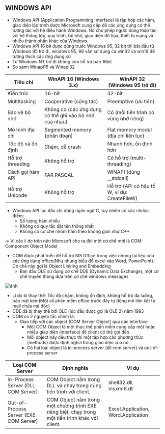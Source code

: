 ## WINDOWS API

* Windows API (Application Programming Interface) là tập hợp các hàm, giao diện lập trình được Microsoft cung cấp để các ứng dụng có thể tương tác với hệ điều hành Windows. Nó cho phép người dùng thao tác với hệ thống tệp, quy trình, bộ nhớ, giao diện đồ họa, thiết bị mạng và nhiều thành phần khác của Windows.
* Windows API 16 bit được dùng trước Windows 95, 32 bit thì bắt đầu từ Windows 95 trở đi, windows 95, 98 vẫn sử dụng cả win32 và win16 để tương thích các ứng dụng cũ
* Từ Windows NT trở đi không còn hỗ trợ bản 16bit
* So sánh Winapi16 và Winapi32

|Tiêu chí	|WinAPI 16 (Windows 3.x)	|WinAPI 32 (Windows 95 trở đi)|
|---|---|---|
|Kiến trúc	|16-bit	|32-bit|
|Multitasking	|Cooperative (cộng tác)	|Preemptive (ưu tiên)|
|Bảo vệ bộ nhớ	|Không có (các ứng dụng có thể ghi vào bộ nhớ của nhau)	|Có (mỗi tiến trình có vùng nhớ riêng)|
|Mô hình địa chỉ	|Segmented memory (phân đoạn)	|Flat memory model (địa chỉ liên tục)|
|Tốc độ và ổn định	|Chậm, dễ crash	|Nhanh hơn, ổn định hơn|
|Hỗ trợ threading	|Không hỗ trợ	|Có hỗ trợ (multi-threading)|
|Cách gọi hàm API	|FAR PASCAL	|WINAPI (dùng __stdcall)|
|Hỗ trợ Unicode	|Không hỗ trợ	|Hỗ trợ (API có hậu tố W, ví dụ: CreateFileW)|

* Windows API lúc đầu chỉ dùng ngôn ngữ C, tuy nhiên có các nhược điểm:
  * Số lượng hàm nhiều
  * Không có quy tắc đặt tên thống nhất
  * Không có cơ chế nhóm hàm theo không gian như C++

-> Vì các lí do trên nên Microsoft cho ra đời một cơ chế mới là COM: Component Object Model

* COM được phát triển để hỗ trợ MS Office trong việc nhúng tài liệu của các ứng dụng office(Như nhúng biểu đồ excel vào Word, PowerPoint). Cơ chế này gọi là Object Linking and Embedding
  * Ban đầu OLE sử dụng cơ chế DDE (Dynamic Data Exchange), một cơ chế truyền thông dựa trên cơ chế windows messages

![ảnh](https://github.com/user-attachments/assets/04efe178-abb5-49ea-9f0c-fe18b6eb624d)

  * Lí do bị thay thế: Tốc độ chậm, không ổn định, không hỗ trợ đa luồng, bảo mật kém(Một số phần mềm office trước đây tự động mở liên kết từ mail chứa mã độc)
  * DDE đã bị thay thế bởi OLE (lúc đầu được gọi là OLE 2) năm 1993
  * COM có 2 nguyên tắc chính là:
    * Giao tiếp với các object (COM Server Object) qua các interface
      * Một COM Object là một thực thể phần mềm cung cấp một hoặc nhiều giao diện (interface) để client có thể gọi đến.
      * Mỗi object này đều thực thi một tập hợp các phương thức (methods) được định nghĩa trong giao diện của nó.
      * Có hai loại object là in-process server (dll com server) và out-of-process server

|Loại COM Server	|Định nghĩa	|Ví dụ|
|---|---|---|
|In-Process Server (DLL COM Server)	|COM Object nằm trong DLL và chạy trong cùng tiến trình với client.	|shell32.dll, msxml6.dll|
|Out-of-Process Server (EXE COM Server)	|COM Object nằm trong một chương trình EXE riêng biệt, chạy trong một tiến trình khác với client.	|Excel.Application, Word.Application|




 
